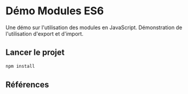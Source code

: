 # Démo Modules ES6

Une démo sur l'utilisation des modules en JavaScript. Démonstration de l'utilisation d'export et d'import.

## Lancer le projet

~~~bash
npm install
~~~

## Références

<!-- Des liens utiles -->